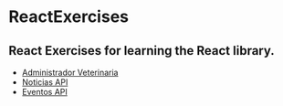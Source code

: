 # ReactExercises 
## React Exercises for learning the React library. 
* [Administrador Veterinaria](https://administradorveterinaria.netlify.com/)
* [Noticias API](https://noticiasapi.netlify.com/)
* [Eventos API](https://eventosapi.netlify.com/)



